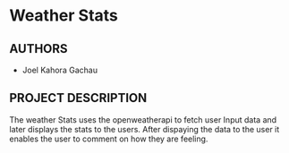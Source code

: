 # Weather Stats

## AUTHORS
- Joel Kahora Gachau

## PROJECT DESCRIPTION
The weather Stats uses the openweatherapi to fetch user Input data and later displays the stats to the users. After dispaying the data to the user it enables the user to comment on how they are feeling.